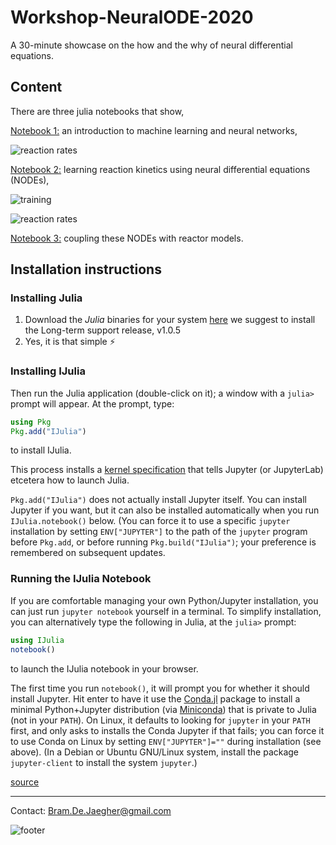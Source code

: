 # Workshop-NeuralODE-2020
A 30-minute showcase on the how and the why of neural differential equations. 

## Content
There are three julia notebooks that show,

[Notebook 1:](./01-machine-learning.ipynb) an introduction to machine learning and neural networks,

![reaction rates](./figs/anns.png)

[Notebook 2:](./02-NODEs.ipynb) learning reaction kinetics using neural differential equations (NODEs),

![training](./figs/training.gif)

![reaction rates](./figs/reactionRate.png)

[Notebook 3:](./03-hybrid.ipynb) coupling these NODEs with reactor models.

## Installation instructions
### Installing Julia
1. Download the *Julia* binaries for your system [here](https://julialang.org/downloads/) we suggest to install the Long-term support release, v1.0.5
2. Yes, it is that simple :zap:

### Installing IJulia
Then run the Julia application
(double-click on it); a window with a `julia>` prompt will appear.  At
the prompt, type:
```julia
using Pkg
Pkg.add("IJulia")
```
to install IJulia.

This process installs a [kernel specification](https://jupyter-client.readthedocs.io/en/latest/kernels.html#kernelspecs) that tells Jupyter (or JupyterLab) etcetera
how to launch Julia.

`Pkg.add("IJulia")` does not actually install Jupyter itself.
You can install Jupyter if you want, but it can also be installed
automatically when you run `IJulia.notebook()` below.  (You
can force it to use a specific `jupyter` installation by
setting `ENV["JUPYTER"]` to the path of the `jupyter` program
before `Pkg.add`, or before running `Pkg.build("IJulia")`;
your preference is remembered on subsequent updates.

### Running the IJulia Notebook
If you are comfortable managing your own Python/Jupyter installation, you can just run `jupyter notebook` yourself in a terminal. To simplify installation, you can alternatively type the following in Julia, at the `julia>` prompt:
```julia
using IJulia
notebook()
```
to launch the IJulia notebook in your browser.

The first time you run `notebook()`, it will prompt you
for whether it should install Jupyter.  Hit enter to
have it use the [Conda.jl](https://github.com/Luthaf/Conda.jl)
package to install a minimal Python+Jupyter distribution (via
[Miniconda](http://conda.pydata.org/docs/install/quick.html)) that is
private to Julia (not in your `PATH`).
On Linux, it defaults to looking for `jupyter` in your `PATH` first,
and only asks to installs the Conda Jupyter if that fails; you can force
it to use Conda on Linux by setting `ENV["JUPYTER"]=""` during installation (see above).  (In a Debian or Ubuntu  GNU/Linux system, install the package `jupyter-client` to install the system `jupyter`.)

[source](https://raw.githubusercontent.com/JuliaLang/IJulia.jl/master/README.md)


-----
Contact: [Bram.De.Jaegher@gmail.com](mailto:bram.de.jaegher@gmail.com)

![footer](./figs/footerLogo.svg)
